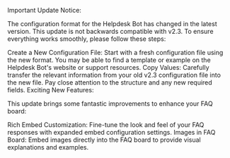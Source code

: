 Important Update Notice:

The configuration format for the Helpdesk Bot has changed in the latest version. This update is not backwards compatible with v2.3.  To ensure everything works smoothly, please follow these steps:

Create a New Configuration File: Start with a fresh configuration file using the new format. You may be able to find a template or example on the Helpdesk Bot's website or support resources.
Copy Values: Carefully transfer the relevant information from your old v2.3 configuration file into the new file. Pay close attention to the structure and any new required fields.
Exciting New Features:

This update brings some fantastic improvements to enhance your FAQ board:

Rich Embed Customization: Fine-tune the look and feel of your FAQ responses with expanded embed configuration settings.
Images in FAQ Board: Embed images directly into the FAQ board to provide visual explanations and examples.